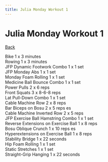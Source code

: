 ```yaml
---
title: Julia Monday Workout 1
---
```


# Julia Monday Workout 1

[Back](./index)

Bike 1 x 3 minutes<br>
Rowing 1 x 3 minutes<br>
JFP Dynamic Footwork Combo 1 x 1 set<br>
JFP Monday Abs 1 x 1 set<br>
Monday Foam Rolling 1 x 1 set<br>
Medicine Ball Bounce Combo 1 x 1 set<br>
Power Pulls 2 x 6 reps<br>
Front Squats 3 x 8-6-8 reps<br>
Lat Pull-Down Combo 1 x 1 set<br>
Cable Machine Row 2 x 8 reps<br>
Bar Biceps on Bosu 2 x 5 reps es<br>
Cable Machine Inverted Row 2 x 5 reps<br>
JFP Exercise Ball Hamstring Combo 1 x 1 set<br>
Reverse Extensions on Exercise Ball 1 x 8 reps<br>
Bosu Oblique Crunch 1 x 10 reps es<br>
Hyperextensions on Exercise Ball 1 x 8 reps<br>
Stability Bridge 1 x 22 seconds<br>
Hip Foam Rolling 1 x 1 set<br>
Static Stretches 1 x 1 set<br>
Straight-Grip Hanging 1 x 22 seconds<br>
